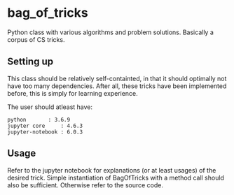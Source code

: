 # bag_of_tricks
Python class with various algorithms and problem solutions. Basically a corpus of CS tricks.

## Setting up
This class should be relatively self-containted, in that it should optimally not have too many dependencies. After all, these tricks have been implemented before, this is simply for learning experience.

The user should atleast have:
```
python 		 : 3.6.9
jupyter core     : 4.6.3
jupyter-notebook : 6.0.3
```

## Usage
Refer to the jupyter notebook for explanations (or at least usages) of the desired trick. Simple instantiation of BagOfTricks with a method call should also be sufficient. Otherwise refer to the source code.
